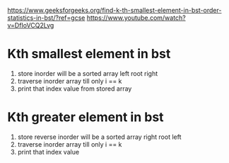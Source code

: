 https://www.geeksforgeeks.org/find-k-th-smallest-element-in-bst-order-statistics-in-bst/?ref=gcse
https://www.youtube.com/watch?v=DfIoVCQ2Lvg
# Kth smallest element in bst 
1. store inorder will be a sorted array 
    left
    root
    right
2. traverse inorder array till only i == k 
3. print that index value from stored array


# Kth greater element in bst 
1. store reverse inorder will be a sorted array 
    right
    root
    left
2. traverse inorder array till only i == k 
3. print that index value 